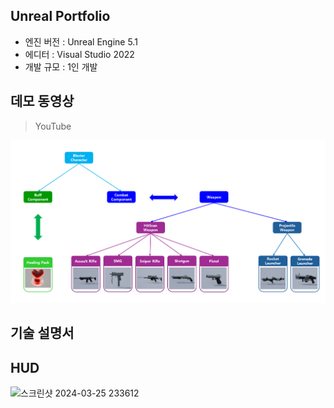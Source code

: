 Unreal Portfolio
---
+ 엔진 버전 : Unreal Engine 5.1
+ 에디터 : Visual Studio 2022
+ 개발 규모 : 1인 개발

데모 동영상
---
>YouTube

[![이미지 텍스트](https://github.com/mettal142/Portfolio/blob/main/Blaster/Images/Character%20Structure.png)](https://youtu.be/nOkH8RUjV6Y)

기술 설명서
---
HUD
---
![스크린샷 2024-03-25 233612](https://github.com/mettal142/TPS/assets/40825944/7f857f9c-3364-4810-9e94-5f9a7110fba8)

